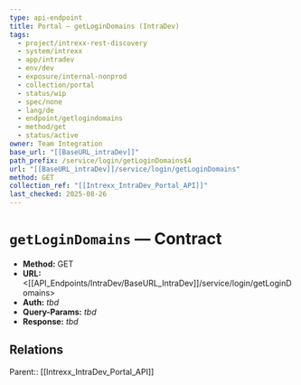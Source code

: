 ```yaml
---
type: api-endpoint
title: Portal — getLoginDomains (IntraDev)
tags:
  - project/intrexx-rest-discovery
  - system/intrexx
  - app/intradev
  - env/dev
  - exposure/internal-nonprod
  - collection/portal
  - status/wip
  - spec/none
  - lang/de
  - endpoint/getlogindomains
  - method/get
  - status/active
owner: Team Integration
base_url: "[[BaseURL_intraDev]]"
path_prefix: /service/login/getLoginDomains$4
url: "[[BaseURL_intraDev]]/service/login/getLoginDomains"
method: GET
collection_ref: "[[Intrexx_IntraDev_Portal_API]]"
last_checked: 2025-08-26
---
```


# `getLoginDomains` — Contract
- **Method:** GET  
- **URL:** <[[API_Endpoints/IntraDev/BaseURL_IntraDev]]/service/login/getLoginDomains>  
- **Auth:** _tbd_  
- **Query-Params:** _tbd_  
- **Response:** _tbd_

## Relations
Parent:: [[Intrexx_IntraDev_Portal_API]]
